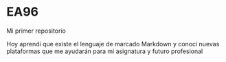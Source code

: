 # EA96
Mi primer repositorio

Hoy aprendí que existe el lenguaje de marcado Markdown y conocí nuevas plataformas que me ayudarán para mi asignatura y futuro profesional

